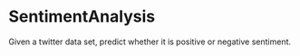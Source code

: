 # SentimentAnalysis
Given a twitter data set, predict whether it is positive or negative sentiment.
